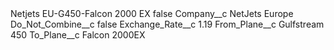 <?xml version="1.0" encoding="UTF-8"?>
<CustomMetadata xmlns="http://soap.sforce.com/2006/04/metadata" xmlns:xsi="http://www.w3.org/2001/XMLSchema-instance" xmlns:xsd="http://www.w3.org/2001/XMLSchema">
    <label>Netjets EU-G450-Falcon 2000 EX</label>
    <protected>false</protected>
    <values>
        <field>Company__c</field>
        <value xsi:type="xsd:string">NetJets Europe</value>
    </values>
    <values>
        <field>Do_Not_Combine__c</field>
        <value xsi:type="xsd:boolean">false</value>
    </values>
    <values>
        <field>Exchange_Rate__c</field>
        <value xsi:type="xsd:double">1.19</value>
    </values>
    <values>
        <field>From_Plane__c</field>
        <value xsi:type="xsd:string">Gulfstream 450</value>
    </values>
    <values>
        <field>To_Plane__c</field>
        <value xsi:type="xsd:string">Falcon 2000EX</value>
    </values>
</CustomMetadata>
